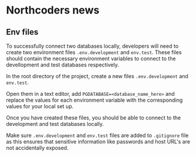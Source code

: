 # Northcoders news
## Env files

To successfully connect two databases locally, developers will need to create two environment files `.env.development` and `env.test`. These files should contain the necessary environment variables to connect to the devellopment and test databases respectively.

In the root directory of the project, create a new files  `.env.development` and `env.test`.

Open them in a text editor, add `PGDATABASE=<database_name_here>` and replace the values for each environment variable with the corresponding values for your local set up.

Once you have created these files, you should be able to connect to the development and test databases locally. 

Make sure `.env.development` and `env.test` files are added to `.gitignore` file as this ensures that sensitive information like passwords and host URL's are not accidentally exposed.
